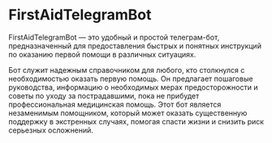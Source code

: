 # FirstAidTelegramBot
FirstAidTelegramBot — это удобный и простой телеграм-бот, 
предназначенный для предоставления быстрых и понятных инструкций по оказанию первой помощи в различных ситуациях. 

Бот служит надежным справочником для любого, кто столкнулся с необходимостью оказать первую помощь. 
Он предлагает пошаговые руководства, информацию о необходимых мерах предосторожности и советы по уходу за пострадавшими, пока не прибудет профессиональная медицинская помощь. 
Этот бот является незаменимым помощником, который может оказать существенную поддержку в экстренных случаях, помогая спасти жизни и снизить риск серьезных осложнений.
